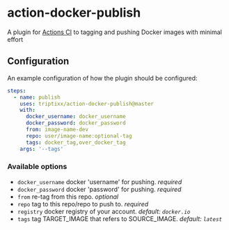 # action-docker-publish
A plugin for [Actions CI](https://github.com/features/actions) to tagging and pushing Docker images with minimal effort

## Configuration

An example configuration of how the plugin should be configured:
```yaml
steps:
  - name: publish
    uses: triptixx/action-docker-publish@master
    with:
      docker_username: docker_username
      docker_password: docker_password
      from: image-name-dev
      repo: user/image-name:optional-tag
      tags: docker_tag,over_docker_tag
    args: '--tags'
```

### Available options
- `docker_username`    docker 'username' for pushing. _required_
- `docker_password`    docker 'password' for pushing. _required_
- `from`               re-tag from this repo. _optional_
- `repo`               tag to this repo/repo to push to. _required_
- `registry`           docker registry of your account. _default: `docker.io`_
- `tags`               tag TARGET_IMAGE that refers to SOURCE_IMAGE. _default: `latest`_
